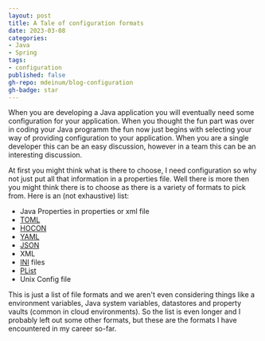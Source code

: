 ```yaml
---
layout: post
title: A Tale of configuration formats
date: 2023-03-08
categories:
- Java
- Spring
tags:
- configuration
published: false
gh-repo: mdeinum/blog-configuration
gh-badge: star	
---
```


When you are developing a Java application you will eventually need some configuration for your application. When you thought the fun part was over in coding your Java programm the fun now just begins with selecting your way of providing configuration to your application. When you are a single developer this can be an easy discussion, however in a team this can be an interesting discussion. 

At first you might think what is there to choose, I need configuration so why not just put all that information in a properties file. Well there is more then you might think there is to choose as there is a variety of formats to pick from. Here is an (not exhaustive) list:

* Java Properties in properties or xml file
* [TOML](https://toml.io/en/)
* [HOCON](https://github.com/lightbend/config/blob/main/HOCON.md)
* [YAML](https://yaml.org)
* [JSON](https://www.json.org/json-en.html)
* XML
* [INI](https://en.wikipedia.org/wiki/INI_file) files
* [PList](https://en.wikipedia.org/wiki/Property_list)
* Unix Config file

This is just a list of file formats and we aren't even considering things like a environment variables, Java system variables, datastores and property vaults (common in cloud environments). So the list is even longer and I probably left out some other formats, but these are the formats I have encountered in my career so-far. 
